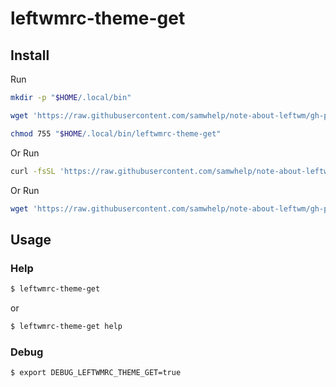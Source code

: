 
# leftwmrc-theme-get

## Install

Run

``` sh
mkdir -p "$HOME/.local/bin"

wget 'https://raw.githubusercontent.com/samwhelp/note-about-leftwm/gh-pages/_demo/project/leftwmrc-profile/leftwmrc-theme-get/leftwmrc-theme-get' -O "$HOME/.local/bin/leftwmrc-theme-get"

chmod 755 "$HOME/.local/bin/leftwmrc-theme-get"
```

Or Run

``` sh
curl -fsSL 'https://raw.githubusercontent.com/samwhelp/note-about-leftwm/gh-pages/_demo/project/leftwmrc-profile/leftwmrc-theme-get/remote-install.sh' | bash
```

Or Run

``` sh
wget 'https://raw.githubusercontent.com/samwhelp/note-about-leftwm/gh-pages/_demo/project/leftwmrc-profile/leftwmrc-theme-get/remote-install.sh' -q -O - | bash
```


## Usage


### Help

``` sh
$ leftwmrc-theme-get
```

or

``` sh
$ leftwmrc-theme-get help
```


### Debug

``` sh
$ export DEBUG_LEFTWMRC_THEME_GET=true
```
